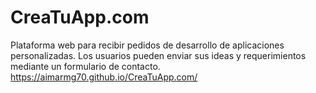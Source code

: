 # CreaTuApp.com
Plataforma web para recibir pedidos de desarrollo de aplicaciones personalizadas. Los usuarios pueden enviar sus ideas y requerimientos mediante un formulario de contacto.
https://aimarmg70.github.io/CreaTuApp.com/
